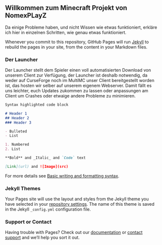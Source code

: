 ## Willkommen zum Minecraft Projekt von NomexPLayZ

Da einige Probleme haben, und nicht Wissen wie etwas funktioniert, erkläre ich hier in einzelnen Schritten, wie genau etwas funktioniert.

Whenever you commit to this repository, GitHub Pages will run [Jekyll](https://jekyllrb.com/) to rebuild the pages in your site, from the content in your Markdown files.

### Der Launcher

Der Launcher stellt dem Spieler einen voll automatisierten Download von unserem Client zur Verfügung, der Launcher ist deshalb notwendig, da weder auf CurseForge noch im MultiMC unser Client bereitgestellt worden ist, das hosten wir selber auf unserem eigenem Webserver. Damit fällt es uns leichter, euch Updates zukommen zu lassen oder anpassungen am Client um Crashes oder etwaige andere Probleme zu minimieren.

```markdown
Syntax highlighted code block

# Header 1
## Header 2
### Header 3

- Bulleted
- List

1. Numbered
2. List

**Bold** and _Italic_ and `Code` text

[Link](url) and ![Image](src)
```

For more details see [Basic writing and formatting syntax](https://docs.github.com/en/github/writing-on-github/getting-started-with-writing-and-formatting-on-github/basic-writing-and-formatting-syntax).

### Jekyll Themes

Your Pages site will use the layout and styles from the Jekyll theme you have selected in your [repository settings](https://github.com/iCry1337/Minecraft-Projekt/settings/pages). The name of this theme is saved in the Jekyll `_config.yml` configuration file.

### Support or Contact

Having trouble with Pages? Check out our [documentation](https://docs.github.com/categories/github-pages-basics/) or [contact support](https://support.github.com/contact) and we’ll help you sort it out.
